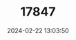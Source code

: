 ---
title: "17847"
category: "Chrysoritis daphne"
draft: false
date: 2024-02-22 13:03:50
languages:
  English: ["Kammanassie Opaal", "Kammanassie Opal", "Daphne's Opal"]
  Afrikaans: ["Daphne-se-opaal"]
---